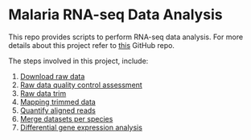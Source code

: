 # Malaria RNA-seq Data Analysis

This repo provides scripts to perform  RNA-seq data analysis. For more details about this project refer to [this](https://github.com/adaoka4/Malaria-project) GitHub repo.  

The steps involved in this project, include:
1. [Download raw data](0_download_raw_data/download_raw_data.md)
2. [Raw data quality control assessment](1_qc_raw_data/qc_raw_data.md)
3. [Raw data trim](2_raw_data_trim/raw_data_trim.md)
4. [Mapping trimmed data](3_mapping_trimed_data/mapping.md)
5. [Quantify aligned reads](4_quantify_aligned_reads/quantify_reads.md)
6. [Merge datasets per species](5_merge_data_sets/merge.md)
7. [Differential gene expression analysis](6_DGE/dge.md)

